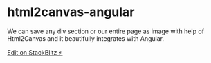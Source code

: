 # html2canvas-angular

We can save any div section or our entire page as image with help of Html2Canvas and it beautifully integrates with Angular. 

[Edit on StackBlitz ⚡️](https://stackblitz.com/edit/html2canvas-angular)
